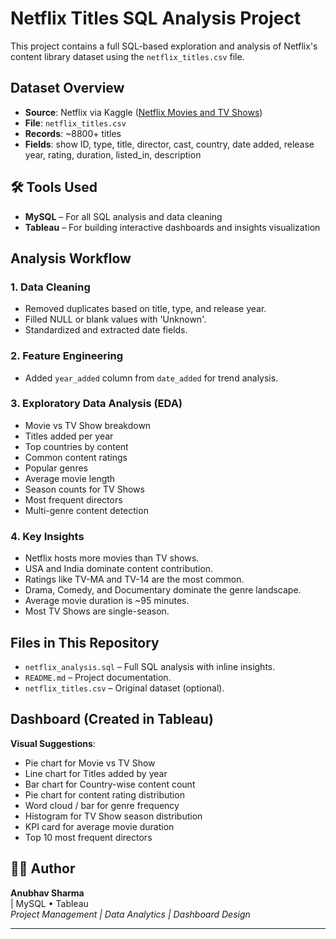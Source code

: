 #  Netflix Titles SQL Analysis Project

This project contains a full SQL-based exploration and analysis of Netflix's content library dataset using the `netflix_titles.csv` file.

##  Dataset Overview
- **Source**: Netflix via Kaggle ([Netflix Movies and TV Shows](https://www.kaggle.com/datasets/shivamb/netflix-shows))
- **File**: `netflix_titles.csv`
- **Records**: ~8800+ titles
- **Fields**: show ID, type, title, director, cast, country, date added, release year, rating, duration, listed_in, description

## 🛠 Tools Used
- **MySQL** – For all SQL analysis and data cleaning
- **Tableau** – For building interactive dashboards and insights visualization

##  Analysis Workflow

###  1. Data Cleaning
- Removed duplicates based on title, type, and release year.
- Filled NULL or blank values with 'Unknown'.
- Standardized and extracted date fields.

###  2. Feature Engineering
- Added `year_added` column from `date_added` for trend analysis.

###  3. Exploratory Data Analysis (EDA)
- Movie vs TV Show breakdown
- Titles added per year
- Top countries by content
- Common content ratings
- Popular genres
- Average movie length
- Season counts for TV Shows
- Most frequent directors
- Multi-genre content detection

###  4. Key Insights
- Netflix hosts more movies than TV shows.
- USA and India dominate content contribution.
- Ratings like TV-MA and TV-14 are the most common.
- Drama, Comedy, and Documentary dominate the genre landscape.
- Average movie duration is ~95 minutes.
- Most TV Shows are single-season.

##  Files in This Repository
- `netflix_analysis.sql` – Full SQL analysis with inline insights.
- `README.md` – Project documentation.
- `netflix_titles.csv` – Original dataset (optional).

##  Dashboard (Created in Tableau)
**Visual Suggestions**:
- Pie chart for Movie vs TV Show
- Line chart for Titles added by year
- Bar chart for Country-wise content count
- Pie chart for content rating distribution
- Word cloud / bar for genre frequency
- Histogram for TV Show season distribution
- KPI card for average movie duration
- Top 10 most frequent directors

## 👨‍💻 Author
**Anubhav Sharma**  
 | MySQL • Tableau   
*Project Management | Data Analytics | Dashboard Design*

---

